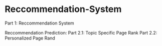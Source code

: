 # Reccommendation-System

Part 1: Reccommendation System

Reccommendation Prediction:
Part 2.1: Topic Specific Page Rank
Part 2.2: Personalized Page Rand
